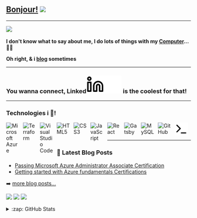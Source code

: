 ## [Bonjour!] <img src="https://raw.githubusercontent.com/MartinHeinz/MartinHeinz/master/wave.gif" width="30px"> 

<!-- [![YouTube Channel Subscribers](https://img.shields.io/youtube/channel/subscribers/UCDCHcqyeQgJ-jVSd6VJkbCw?logo=youtube&logoColor=red&style=for-the-badge)][youtube]
[![Website](https://img.shields.io/website?label=here.com&style=for-the-badge&url=https%3A%2F%2Fcodestackr.com)](https://yahya-abulhaj.com)
[![Twitter Follow](https://img.shields.io/twitter/follow/codeSTACKr?color=1DA1F2&logo=twitter&style=for-the-badge)](https://twitter.com/...)

[![Visual Studio Marketplace Rating (Stars)](https://img.shields.io/visual-studio-marketplace/stars/-theme?label=codeSTACKr%20VS%20Code%20Theme&logo=visualstudiocode&logoColor=ff652f&style=for-the-badge)](https://marketplace.visualstudio.com/items?itemName=theme) -->
---
<img src="https://raw.githubusercontent.com/
Y4HYA4/
Y4HYA4/main/cloudy.gif" width="415px">



**I don't know what to say about me,
 I do lots of things with my [Computer]...👨‍💻**
 
 **Oh right, & i [blog] sometimes**

---

### You wanna connect, Linked[![website](./img/linkedin-light.svg)](https://www.linkedin.com/in/yahya-abulhaj#gh-light-mode-only)[![website](./img/linkedin-dark.svg)](https://www.linkedin.com/in/yahya-abulhaj#gh-dark-mode-only) is the coolest for that!

<!--
[![website](./img/globe-light.svg)](https://www.itzyahya.tech#gh-light-mode-only)
[![website](./img/globe-dark.svg)](https://www.itzyahya.tech#gh-dark-mode-only)
&nbsp;&nbsp;
[![website](./img/linkedin-light.svg)](https://www.linkedin.com/in/yahya-abulhaj#gh-light-mode-only)
[![website](./img/linkedin-dark.svg)](https://www.linkedin.com/in/yahya-abulhaj#gh-dark-mode-only)
&nbsp;&nbsp;
[![website](./img/twitter-light.svg)](https://twitter.com/AbulhajYahya/#gh-light-mode-only)
[![website](./img/twitter-dark.svg)](https://twitter.com/AbulhajYahya/#gh-dark-mode-only)

<!-- &nbsp;&nbsp;
[![website](./img/youtube-light.svg)](https://youtube.com/..#gh-light-mode-only)
[![website](./img/youtube-dark.svg)](https://youtube.com/..#gh-dark-mode-only)
&nbsp;&nbsp;
[![website](./img/twitter-light.svg)](https://twitter.com/......#gh-light-mode-only)
[![website](./img/twitter-dark.svg)](https://twitter.com/....#gh-dark-mode-only) -->
---
 ### Technologies i 💖!
<img align="left" alt="Microsoft Azure" width="36px" src="https://cdn.worldvectorlogo.com/logos/azure-1.svg" style="padding-right:10px;" />
<img align="left" alt="Terraform" width="36px" src="https://cdn.worldvectorlogo.com/logos/terraform-enterprise.svg" style="padding-right:10px;" />
<img align="left" alt="Visual Studio Code" width="36px" src="https://cdn.jsdelivr.net/gh/devicons/devicon/icons/vscode/vscode-original.svg" style="padding-right:10px;" />
<img align="left" alt="HTML5" width="36px" src="https://cdn.jsdelivr.net/gh/devicons/devicon/icons/html5/html5-original.svg" style="padding-right:10px;" />
<img align="left" alt="CSS3" width="36px" src="https://cdn.jsdelivr.net/gh/devicons/devicon/icons/css3/css3-original.svg" style="padding-right:10px;" />
<img align="left" alt="JavaScript" width="36px" src="https://cdn.jsdelivr.net/gh/devicons/devicon/icons/javascript/javascript-original.svg" style="padding-right:10px;" />
<img align="left" alt="React" width="36px" src="https://cdn.jsdelivr.net/gh/devicons/devicon/icons/react/react-original.svg" style="padding-right:10px;" />
<img align="left" alt="Gatsby" width="36px" src="https://cdn.jsdelivr.net/gh/devicons/devicon/icons/gatsby/gatsby-original.svg" style="padding-right:10px;" />
<img align="left" alt="MySQL" width="36px" src="https://cdn.jsdelivr.net/gh/devicons/devicon/icons/mysql/mysql-original.svg" style="padding-right:10px;" />
<img align="left" alt="GitHub" width="36px" src="https://user-images.githubusercontent.com/3369400/139447912-e0f43f33-6d9f-45f8-be46-2df5bbc91289.png" style="padding-right:10px;" />
<img align="left" alt="Terminal" width="36px" src="./img/terminal-light.svg" />


<!-- [<img align="left" alt="Node.js" width="26px" src="https://cdn.jsdelivr.net/gh/devicons/devicon/icons/nodejs/nodejs-original.svg" style="padding-right:10px;" />][]

[<img align="left" alt="MongoDB" width="26px" src="https://cdn.jsdelivr.net/gh/devicons/devicon/icons/mongodb/mongodb-original.svg" style="padding-right:10px;" />][]

[<img align="left" alt="Git" width="26px" src="https://cdn.jsdelivr.net/gh/devicons/devicon/icons/git/git-original.svg" style="padding-right:10px;" />][]


[<img align="left" alt="Terminal" width="26px" src="./img/terminal-light.svg" />](https://www.youtube.com/playlist?list=PLkwxH9e_vrAJ0WbEsFA9W3I1W-g_BTsbt#gh-light-mode-only)
[<img align="left" alt="Terminal" width="26px" src="./img/terminal-dark.svg" />](https://www.youtube.com/playlist?list=PLkwxH9e_vrAJ0WbEsFA9W3I1W-g_BTsbt#gh-dark-mode-only)
 -->
<br />
<br />

<!-- 
planning on
### 📺 Latest YouTube Videos


- [title](https://www.youtube.com/watch?)
- [title](https://www.youtube.com/watch?)
- [title](https://www.youtube.com/watch?)
- [title](https://www.youtube.com/watch?)
- [title](https://www.youtube.com/watch?)
<!-- YOUTUBE:END -->
<!-- 
➡️ [more videos...](https://youtube.com/)
 -->

---

### 📕 Latest Blog Posts

<!-- BLOG-POST-LIST:START -->
- [Passing Microsoft Azure Administrator Associate Certification](https://blog.yahya-abulhaj.dev/passing-microsoft-azure-administrator-associate-certification)
- [Getting started with Azure fundamentals Certifications](https://blog.yahya-abulhaj.dev/getting-started-with-microsoft-azure-fundamentals-certifications)

<!-- BLOG-POST-LIST:END -->

➡️ [more blog posts...](https://yahya-abulhaj.hashnode.dev)

![](https://raw.githubusercontent.com/Y4HYA4/Y4HYA4/master/profile-summary-card-output/solarized_dark/0-profile-details.svg)
![](https://raw.githubusercontent.com/Y4HYA4/Y4HYA4/master/profile-summary-card-output/github_dark/1-repos-per-language.svg)
![](https://raw.githubusercontent.com/Y4HYA4/Y4HYA4/master/profile-summary-card-output/github_dark/2-most-commit-language.svg)


<details>
  <summary>:zap: GitHub Stats</summary>

  <img align="left" alt="Y4HYA4's GitHub Stats" src="https://github-readme-stats.vercel.app/api?username=Y4HYA4&show_icons=true&hide_border=false&title_color=ff652f&icon_color=FFE400&bg_color=09131B&text_color=ffffff&border_color=0c1a25" />
<!--
</details>

<details>
   <summary>:zap: Recent GitHub Activity</summary>
   <!--START_SECTION:activity-->

   <!--END_SECTION:activity

   </details>
   
   -->

[Blog]: https://blog.yahya-abulhaj.dev
[Computer]: https://degree.yahya-abulhaj.dev
[Bonjour!]: https://www.itzyahya.tech
[Computer Engineering]: https://degree.yahya-abulhaj.dev
[website]: https://www.itzyahya.tech
[Here]: https://blog.yahya-abulhaj.dev
[Yahya]: https://www.itzyahya.tech
[twitter]: https://twitter.com/
[youtube]: https://youtube.com/
[instagram]: https://www.instagram.com/yahya_abulhaj
[linkedin]: www.linkedin.com/in/yahya-abulhaj
[webdevplaylist]: https://www.youtube.com/playlist?...............

